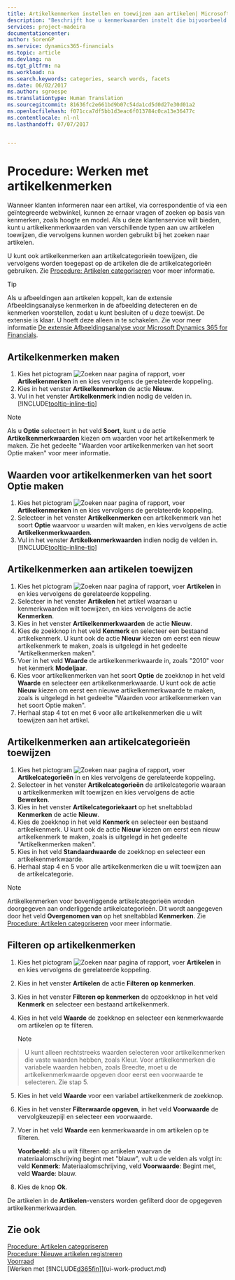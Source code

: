 ```yaml
---
title: Artikelkenmerken instellen en toewijzen aan artikelen| Microsoft Docs
description: "Beschrijft hoe u kenmerkwaarden instelt die bijvoorbeeld kunnen worden gebruikt als zoekwoorden, en deze toewijst aan artikelen en artikelcategorieën."
services: project-madeira
documentationcenter: 
author: SorenGP
ms.service: dynamics365-financials
ms.topic: article
ms.devlang: na
ms.tgt_pltfrm: na
ms.workload: na
ms.search.keywords: categories, search words, facets
ms.date: 06/02/2017
ms.author: sgroespe
ms.translationtype: Human Translation
ms.sourcegitcommit: 81636fc2e661bd9b07c54da1cd5d0d27e30d01a2
ms.openlocfilehash: f071cca7df5bb1d3eac6f013784c0ca13e36477c
ms.contentlocale: nl-nl
ms.lasthandoff: 07/07/2017


---
```

# <a name="how-to-work-with-item-attributes"></a>Procedure: Werken met artikelkenmerken
Wanneer klanten informeren naar een artikel, via correspondentie of via een geïntegreerde webwinkel, kunnen ze ernaar vragen of zoeken op basis van kenmerken, zoals hoogte en model. Als u deze klantenservice wilt bieden, kunt u artikelkenmerkwaarden van verschillende typen aan uw artikelen toewijzen, die vervolgens kunnen worden gebruikt bij het zoeken naar artikelen.

U kunt ook artikelkenmerken aan artikelcategorieën toewijzen, die vervolgens worden toegepast op de artikelen die de artikelcategorieën gebruiken. Zie [Procedure: Artikelen categoriseren](inventory-how-categorize-items.md) voor meer informatie.

> [!Tip]  
> Als u afbeeldingen aan artikelen koppelt, kan de extensie Afbeeldingsanalyse kenmerken in de afbeelding detecteren en de kenmerken voorstellen, zodat u kunt besluiten of u deze toewijst. De extensie is klaar. U hoeft deze alleen in te schakelen. Zie voor meer informatie [De extensie Afbeeldingsanalyse voor Microsoft Dynamics 365 for Financials](ui-extensions-image-analyzer.md).

## <a name="to-create-item-attributes"></a>Artikelkenmerken maken
1. Kies het pictogram ![Zoeken naar pagina of rapport](media/ui-search/search_small.png "pictogram Zoeken naar pagina of rapport"), voer **Artikelkenmerken** in en kies vervolgens de gerelateerde koppeling.
2. Kies in het venster **Artikelkenmerken** de actie **Nieuw**.
3. Vul in het venster **Artikelkenmerk** indien nodig de velden in. [!INCLUDE[tooltip-inline-tip](includes/tooltip-inline-tip_md.md)]

> [!NOTE]  
>   Als u **Optie** selecteert in het veld **Soort**, kunt u de actie **Artikelkenmerkwaarden** kiezen om waarden voor het artikelkenmerk te maken. Zie het gedeelte "Waarden voor artikelkenmerken van het soort Optie maken" voor meer informatie.  

## <a name="to-create-values-for-item-attributes-of-type-option"></a>Waarden voor artikelkenmerken van het soort Optie maken
1. Kies het pictogram ![Zoeken naar pagina of rapport](media/ui-search/search_small.png "pictogram Zoeken naar pagina of rapport"), voer **Artikelkenmerken** in en kies vervolgens de gerelateerde koppeling.
2. Selecteer in het venster **Artikelkenmerken** een artikelkenmerk van het soort **Optie** waarvoor u waarden wilt maken, en kies vervolgens de actie **Artikelkenmerkwaarden**.
3. Vul in het venster **Artikelkenmerkwaarden** indien nodig de velden in. [!INCLUDE[tooltip-inline-tip](includes/tooltip-inline-tip_md.md)]

## <a name="to-assign-item-attributes-to-items"></a>Artikelkenmerken aan artikelen toewijzen
1. Kies het pictogram ![Zoeken naar pagina of rapport](media/ui-search/search_small.png "pictogram Zoeken naar pagina of rapport"), voer **Artikelen** in en kies vervolgens de gerelateerde koppeling.
2. Selecteer in het venster **Artikelen** het artikel waaraan u kenmerkwaarden wilt toewijzen, en kies vervolgens de actie **Kenmerken**.
3. Kies in het venster **Artikelkenmerkwaarden** de actie **Nieuw**.
4. Kies de zoekknop in het veld **Kenmerk** en selecteer een bestaand artikelkenmerk. U kunt ook de actie **Nieuw** kiezen om eerst een nieuw artikelkenmerk te maken, zoals is uitgelegd in het gedeelte "Artikelkenmerken maken".
5. Voer in het veld **Waarde** de artikelkenmerkwaarde in, zoals "2010" voor het kenmerk **Modeljaar**.
6. Kies voor artikelkenmerken van het soort **Optie** de zoekknop in het veld **Waarde** en selecteer een artikelkenmerkwaarde. U kunt ook de actie **Nieuw** kiezen om eerst een nieuwe artikelkenmerkwaarde te maken, zoals is uitgelegd in het gedeelte "Waarden voor artikelkenmerken van het soort Optie maken".
7. Herhaal stap 4 tot en met 6 voor alle artikelkenmerken die u wilt toewijzen aan het artikel.

## <a name="to-assign-item-attributes-to-item-categories"></a>Artikelkenmerken aan artikelcategorieën toewijzen
1. Kies het pictogram ![Zoeken naar pagina of rapport](media/ui-search/search_small.png "pictogram Zoeken naar pagina of rapport"), voer **Artikelcategorieën** in en kies vervolgens de gerelateerde koppeling.
2. Selecteer in het venster **Artikelcategorieën** de artikelcategorie waaraan u artikelkenmerken wilt toewijzen en kies vervolgens de actie **Bewerken**.
3. Kies in het venster **Artikelcategoriekaart** op het sneltabblad **Kenmerken** de actie **Nieuw**.
4. Kies de zoekknop in het veld **Kenmerk** en selecteer een bestaand artikelkenmerk. U kunt ook de actie **Nieuw** kiezen om eerst een nieuw artikelkenmerk te maken, zoals is uitgelegd in het gedeelte "Artikelkenmerken maken".
5. Kies in het veld **Standaardwaarde** de zoekknop en selecteer een artikelkenmerkwaarde.
6. Herhaal stap 4 en 5 voor alle artikelkenmerken die u wilt toewijzen aan de artikelcategorie.

> [!NOTE]  
>   Artikelkenmerken voor bovenliggende artikelcategorieën worden doorgegeven aan onderliggende artikelcategorieën. Dit wordt aangegeven door het veld **Overgenomen van** op het sneltabblad **Kenmerken**. Zie [Procedure: Artikelen categoriseren](inventory-how-categorize-items.md) voor meer informatie.

## <a name="to-filter-by-item-attributes"></a>Filteren op artikelkenmerken
1. Kies het pictogram ![Zoeken naar pagina of rapport](media/ui-search/search_small.png "pictogram Zoeken naar pagina of rapport"), voer **Artikelen** in en kies vervolgens de gerelateerde koppeling.
2. Kies in het venster **Artikelen** de actie **Filteren op kenmerken**.
3. Kies in het venster **Filteren op kenmerken** de opzoekknop in het veld **Kenmerk** en selecteer een bestaand artikelkenmerk.
4. Kies in het veld **Waarde** de zoekknop en selecteer een kenmerkwaarde om artikelen op te filteren.

    > [!NOTE]  
>   U kunt alleen rechtstreeks waarden selecteren voor artikelkenmerken die vaste waarden hebben, zoals Kleur. Voor artikelkenmerken die variabele waarden hebben, zoals Breedte, moet u de artikelkenmerkwaarde opgeven door eerst een voorwaarde te selecteren. Zie stap 5.
5. Kies in het veld **Waarde** voor een variabel artikelkenmerk de zoekknop.
6. Kies in het venster **Filterwaarde opgeven**, in het veld **Voorwaarde** de vervolgkeuzepijl en selecteer een voorwaarde.
7. Voer in het veld **Waarde** een kenmerkwaarde in om artikelen op te filteren.

    **Voorbeeld:** als u wilt filteren op artikelen waarvan de materiaalomschrijving begint met "blauw", vult u de velden als volgt in: veld **Kenmerk**: Materiaalomschrijving, veld **Voorwaarde**: Begint met, veld **Waarde**: blauw.
8. Kies de knop **Ok**.   

De artikelen in de **Artikelen**-vensters worden gefilterd door de opgegeven artikelkenmerkwaarden.

## <a name="see-also"></a>Zie ook
[Procedure: Artikelen categoriseren](inventory-how-categorize-items.md)    
[Procedure: Nieuwe artikelen registreren](inventory-how-register-new-items.md)  
[Voorraad](inventory-manage-inventory.md)  
[Werken met [!INCLUDE[d365fin](includes/d365fin_md.md)]](ui-work-product.md)

